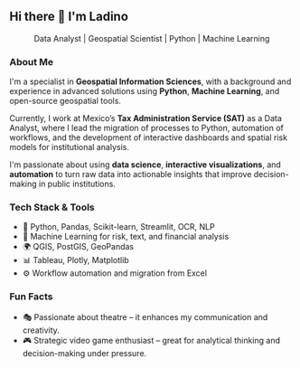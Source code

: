 ## Hi there 👋 I'm Ladino 

<p align="center">
  Data Analyst | Geospatial Scientist | Python | Machine Learning <br>
</p>

### About Me

I'm a specialist in **Geospatial Information Sciences**, with a background and experience in advanced solutions using **Python**, **Machine Learning**, and open-source geospatial tools.

Currently, I work at Mexico’s **Tax Administration Service (SAT)** as a Data Analyst, where I lead the migration of processes to Python, automation of workflows, and the development of interactive dashboards and spatial risk models for institutional analysis.

I'm passionate about using **data science**, **interactive visualizations**, and **automation** to turn raw data into actionable insights that improve decision-making in public institutions.


### Tech Stack & Tools

- 🐍 Python, Pandas, Scikit-learn, Streamlit, OCR, NLP
- 🤖 Machine Learning for risk, text, and financial analysis
- 🌍 QGIS, PostGIS, GeoPandas
- 📊 Tableau, Plotly, Matplotlib
- ⚙️ Workflow automation and migration from Excel

### Fun Facts

- 🎭 Passionate about theatre – it enhances my communication and creativity.
- 🎮 Strategic video game enthusiast – great for analytical thinking and decision-making under pressure.
